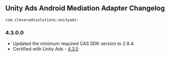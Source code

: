 ## Unity Ads Android Mediation Adapter Changelog
`com.cleveradssolutions:unityads:`

### 4.3.0.0
- Updated the minimum required CAS SDK version to 2.8.4.
- Certified with Unity Ads - [4.3.0](https://github.com/Unity-Technologies/unity-ads-android/releases)

